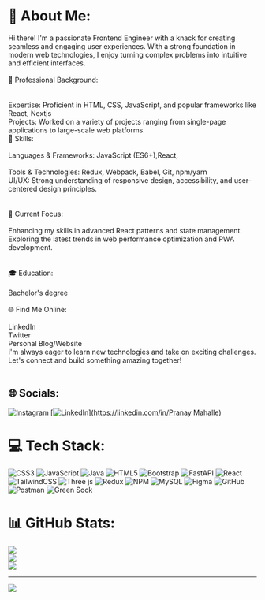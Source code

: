 # 💫 About Me:
Hi there! I'm a passionate Frontend Engineer with a knack for creating seamless and engaging user experiences. With a strong foundation in modern web technologies, I enjoy turning complex problems into intuitive and efficient interfaces.<br><br>💼 Professional Background:<br><br><br>Expertise: Proficient in HTML, CSS, JavaScript, and popular frameworks like React, Nextjs<br>Projects: Worked on a variety of projects ranging from single-page applications to large-scale web platforms.<br>🔧 Skills:<br><br>Languages & Frameworks: JavaScript (ES6+),React, <br><br>Tools & Technologies: Redux, Webpack, Babel, Git, npm/yarn<br>UI/UX: Strong understanding of responsive design, accessibility, and user-centered design principles.<br><br><br>🚀 Current Focus:<br><br>Enhancing my skills in advanced React patterns and state management.<br>Exploring the latest trends in web performance optimization and PWA development.<br><br><br>🎓 Education:<br><br>Bachelor's degree<br><br>🌐 Find Me Online:<br><br>LinkedIn<br>Twitter<br>Personal Blog/Website<br>I'm always eager to learn new technologies and take on exciting challenges. Let's connect and build something amazing together!<br><br>


## 🌐 Socials:
[![Instagram](https://img.shields.io/badge/Instagram-%23E4405F.svg?logo=Instagram&logoColor=white)](https://instagram.com/mahalle.pranay) [![LinkedIn](https://img.shields.io/badge/LinkedIn-%230077B5.svg?logo=linkedin&logoColor=white)](https://linkedin.com/in/Pranay Mahalle) 

# 💻 Tech Stack:
![CSS3](https://img.shields.io/badge/css3-%231572B6.svg?style=for-the-badge&logo=css3&logoColor=white) ![JavaScript](https://img.shields.io/badge/javascript-%23323330.svg?style=for-the-badge&logo=javascript&logoColor=%23F7DF1E) ![Java](https://img.shields.io/badge/java-%23ED8B00.svg?style=for-the-badge&logo=openjdk&logoColor=white) ![HTML5](https://img.shields.io/badge/html5-%23E34F26.svg?style=for-the-badge&logo=html5&logoColor=white) ![Bootstrap](https://img.shields.io/badge/bootstrap-%238511FA.svg?style=for-the-badge&logo=bootstrap&logoColor=white) ![FastAPI](https://img.shields.io/badge/FastAPI-005571?style=for-the-badge&logo=fastapi) ![React](https://img.shields.io/badge/react-%2320232a.svg?style=for-the-badge&logo=react&logoColor=%2361DAFB) ![TailwindCSS](https://img.shields.io/badge/tailwindcss-%2338B2AC.svg?style=for-the-badge&logo=tailwind-css&logoColor=white) ![Three js](https://img.shields.io/badge/threejs-black?style=for-the-badge&logo=three.js&logoColor=white) ![Redux](https://img.shields.io/badge/redux-%23593d88.svg?style=for-the-badge&logo=redux&logoColor=white) ![NPM](https://img.shields.io/badge/NPM-%23CB3837.svg?style=for-the-badge&logo=npm&logoColor=white) ![MySQL](https://img.shields.io/badge/mysql-4479A1.svg?style=for-the-badge&logo=mysql&logoColor=white) ![Figma](https://img.shields.io/badge/figma-%23F24E1E.svg?style=for-the-badge&logo=figma&logoColor=white) ![GitHub](https://img.shields.io/badge/github-%23121011.svg?style=for-the-badge&logo=github&logoColor=white) ![Postman](https://img.shields.io/badge/Postman-FF6C37?style=for-the-badge&logo=postman&logoColor=white) ![Green Sock](https://img.shields.io/badge/green%20sock-88CE02?style=for-the-badge&logo=greensock&logoColor=white)
# 📊 GitHub Stats:
![](https://github-readme-stats.vercel.app/api?username=Pranay310&theme=radical&hide_border=false&include_all_commits=false&count_private=false)<br/>
![](https://github-readme-streak-stats.herokuapp.com/?user=Pranay310&theme=radical&hide_border=false)<br/>
![](https://github-readme-stats.vercel.app/api/top-langs/?username=Pranay310&theme=radical&hide_border=false&include_all_commits=false&count_private=false&layout=compact)

---
[![](https://visitcount.itsvg.in/api?id=Pranay310&icon=0&color=0)](https://visitcount.itsvg.in)

<!-- Proudly created with GPRM ( https://gprm.itsvg.in ) -->
